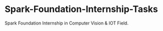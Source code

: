 # Spark-Foundation-Internship-Tasks
Spark Foundation Internship in Computer Vision &amp; IOT Field.
